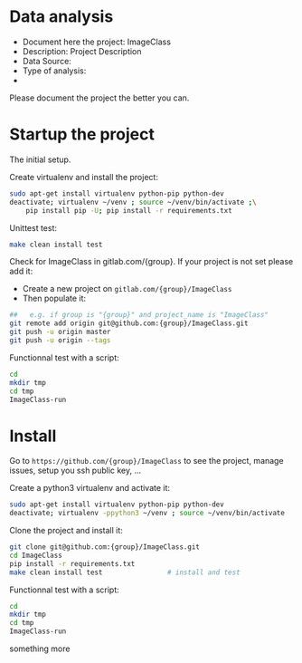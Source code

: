 # Data analysis
- Document here the project: ImageClass
- Description: Project Description
- Data Source:
- Type of analysis:
-

Please document the project the better you can.

# Startup the project

The initial setup.

Create virtualenv and install the project:
```bash
sudo apt-get install virtualenv python-pip python-dev
deactivate; virtualenv ~/venv ; source ~/venv/bin/activate ;\
    pip install pip -U; pip install -r requirements.txt
```

Unittest test:
```bash
make clean install test
```

Check for ImageClass in gitlab.com/{group}.
If your project is not set please add it:

- Create a new project on `gitlab.com/{group}/ImageClass`
- Then populate it:

```bash
##   e.g. if group is "{group}" and project_name is "ImageClass"
git remote add origin git@github.com:{group}/ImageClass.git
git push -u origin master
git push -u origin --tags
```

Functionnal test with a script:

```bash
cd
mkdir tmp
cd tmp
ImageClass-run
```

# Install

Go to `https://github.com/{group}/ImageClass` to see the project, manage issues,
setup you ssh public key, ...

Create a python3 virtualenv and activate it:

```bash
sudo apt-get install virtualenv python-pip python-dev
deactivate; virtualenv -ppython3 ~/venv ; source ~/venv/bin/activate
```

Clone the project and install it:

```bash
git clone git@github.com:{group}/ImageClass.git
cd ImageClass
pip install -r requirements.txt
make clean install test                # install and test
```
Functionnal test with a script:

```bash
cd
mkdir tmp
cd tmp
ImageClass-run
```
something more
